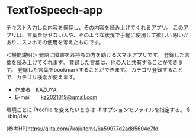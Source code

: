 # TextToSpeech-app

テキスト入力した内容を保存し、その内容を読み上げてくれるアプリ。
このアプリは、言葉を話せない人や、そのような状況で手軽に使用して欲しい
思いがあり、スマホでの使用を考えたものです。

＜機能説明＞
発語に障害をお持ちの方を助けるスマホアプリです。
登録した言葉を読み上げてくれます。
登録した言葉は、他の人と共有することができます。
登録した言葉をbookmarkすることができます。
カテゴリ登録することで、カテゴリ検索が使えます。



* 作成者　KAZUYA
* E-mail　　kz2021019@gmail.com



環境ごとに Procfile を変えたいときは -f オプションでファイルを指定する。
$ ./bin/dev  

(参考HP)https://qiita.com/7kaji/items/6a59977d2ad85604e7fd
